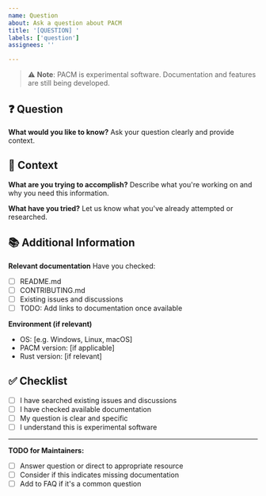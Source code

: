 ```yaml
---
name: Question
about: Ask a question about PACM
title: '[QUESTION] '
labels: ['question']
assignees: ''

---
```


> ⚠️ **Note**: PACM is experimental software. Documentation and features are still being developed.

## ❓ Question

**What would you like to know?**
Ask your question clearly and provide context.

## 🎯 Context

**What are you trying to accomplish?**
Describe what you're working on and why you need this information.

**What have you tried?**
Let us know what you've already attempted or researched.

## 📚 Additional Information

**Relevant documentation**
Have you checked:
- [ ] README.md
- [ ] CONTRIBUTING.md
- [ ] Existing issues and discussions
- [ ] TODO: Add links to documentation once available

**Environment (if relevant)**
- OS: [e.g. Windows, Linux, macOS]
- PACM version: [if applicable]
- Rust version: [if relevant]

## ✅ Checklist

- [ ] I have searched existing issues and discussions
- [ ] I have checked available documentation
- [ ] My question is clear and specific
- [ ] I understand this is experimental software

---

**TODO for Maintainers:**
- [ ] Answer question or direct to appropriate resource
- [ ] Consider if this indicates missing documentation
- [ ] Add to FAQ if it's a common question
